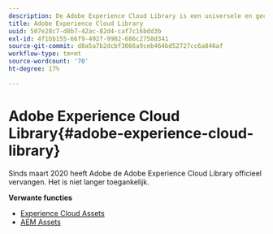 ```yaml
---
description: De Adobe Experience Cloud Library is een universele en gecentraliseerde ervaring voor het opslaan, zoeken en selecteren van middelen in Adobe Experience Cloud Solutions.
title: Adobe Experience Cloud Library
uuid: 507e28c7-d8b7-42ac-82d4-caf7c16bdd3b
exl-id: 4f1bb155-66f9-492f-9902-686c2758d341
source-git-commit: d8a5a7b2dcbf3066a9ceb464bd52727cc6a846af
workflow-type: tm+mt
source-wordcount: '70'
ht-degree: 17%

---
```


# Adobe Experience Cloud Library{#adobe-experience-cloud-library}

Sinds maart 2020 heeft Adobe de Adobe Experience Cloud Library officieel vervangen. Het is niet langer toegankelijk.

**Verwante functies**

* [Experience Cloud Assets](https://experienceleague.adobe.com/docs/core-services/interface/services/assets/experience-cloud-assets.html)
* [AEM Assets](https://experienceleague.adobe.com/docs/experience-manager-cloud-service/content/assets/home.html)
